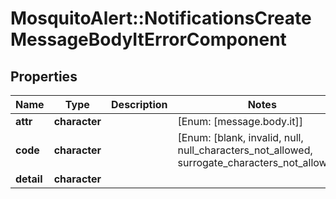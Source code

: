 # MosquitoAlert::NotificationsCreateMessageBodyItErrorComponent


## Properties
Name | Type | Description | Notes
------------ | ------------- | ------------- | -------------
**attr** | **character** |  | [Enum: [message.body.it]] 
**code** | **character** |  | [Enum: [blank, invalid, null, null_characters_not_allowed, surrogate_characters_not_allowed]] 
**detail** | **character** |  | 


